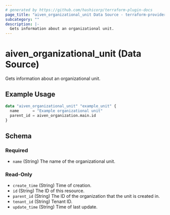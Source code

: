 ```yaml
---
# generated by https://github.com/hashicorp/terraform-plugin-docs
page_title: "aiven_organizational_unit Data Source - terraform-provider-aiven"
subcategory: ""
description: |-
  Gets information about an organizational unit.
---
```


# aiven_organizational_unit (Data Source)

Gets information about an organizational unit.

## Example Usage

```terraform
data "aiven_organizational_unit" "example_unit" {
  name      = "Example organizational unit"
  parent_id = aiven_organization.main.id
}
```

<!-- schema generated by tfplugindocs -->
## Schema

### Required

- `name` (String) The name of the organizational unit.

### Read-Only

- `create_time` (String) Time of creation.
- `id` (String) The ID of this resource.
- `parent_id` (String) The ID of the organization that the unit is created in.
- `tenant_id` (String) Tenant ID.
- `update_time` (String) Time of last update.
